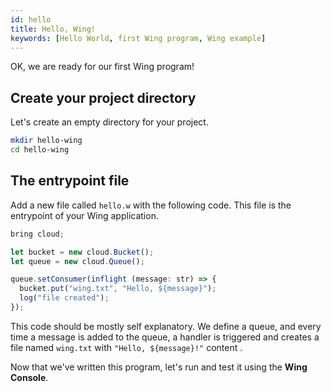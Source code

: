 ```yaml
---
id: hello
title: Hello, Wing!
keywords: [Hello World, first Wing program, Wing example]
---
```


OK, we are ready for our first Wing program!

## Create your project directory

Let's create an empty directory for your project.

```sh
mkdir hello-wing
cd hello-wing
```

## The entrypoint file

Add a new file called `hello.w` with the following code. This file is the
entrypoint of your Wing application.

```js
bring cloud;

let bucket = new cloud.Bucket();
let queue = new cloud.Queue();

queue.setConsumer(inflight (message: str) => {
  bucket.put("wing.txt", "Hello, ${message}");
  log("file created");
});
```

This code should be mostly self explanatory. We define a queue, and every time a
message is added to the queue, a handler is triggered and creates a file named `wing.txt` with `"Hello, ${message}!"` content .

Now that we've written this program, let's run and test it using the **Wing Console**.
